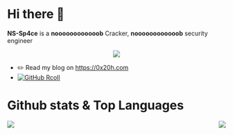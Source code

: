 # Hi there 👋

**NS-Sp4ce** is a **noooooooooooob** Cracker, **noooooooooooob** security engineer

<p align="center">
  <img align="center" src="https://github.com/smallnest/smallnest/raw/master/developer.gif"/>
</p>

- ✏️ Read my blog on https://0x20h.com
- [![GitHub RcoIl](https://img.shields.io/github/followers/NS-Sp4ce?label=follower%20github&style=flat-square)](https://github.com/NS-Sp4ce)

# Github stats & Top Languages
<p align="center">
<img align="left" src="https://github-readme-stats.vercel.app/api?username=NS-Sp4ce&show_icons=true&theme=buefy">
<img align="right" src="https://github-readme-stats.vercel.app/api/top-langs/?username=NS-Sp4ce&hide=css,html&layout=compact">
</p>
